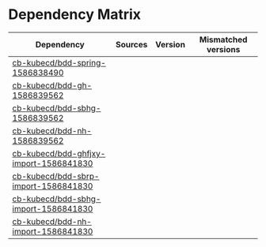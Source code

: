 # Dependency Matrix

Dependency | Sources | Version | Mismatched versions
---------- | ------- | ------- | -------------------
[cb-kubecd/bdd-spring-1586838490](https://github.com/cb-kubecd/bdd-spring-1586838490.git) |  | []() | 
[cb-kubecd/bdd-gh-1586839562](https://github.com/cb-kubecd/bdd-gh-1586839562.git) |  | []() | 
[cb-kubecd/bdd-sbhg-1586839562](https://github.com/cb-kubecd/bdd-sbhg-1586839562.git) |  | []() | 
[cb-kubecd/bdd-nh-1586839562](https://github.com/cb-kubecd/bdd-nh-1586839562.git) |  | []() | 
[cb-kubecd/bdd-ghfjxy-import-1586841830](https://github.com/cb-kubecd/bdd-ghfjxy-import-1586841830.git) |  | []() | 
[cb-kubecd/bdd-sbrp-import-1586841830](https://github.com/cb-kubecd/bdd-sbrp-import-1586841830.git) |  | []() | 
[cb-kubecd/bdd-sbhg-import-1586841830](https://github.com/cb-kubecd/bdd-sbhg-import-1586841830.git) |  | []() | 
[cb-kubecd/bdd-nh-import-1586841830](https://github.com/cb-kubecd/bdd-nh-import-1586841830.git) |  | []() | 
